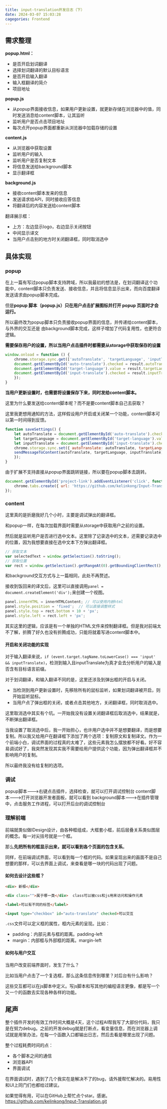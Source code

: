 ```yaml
---
title: input-translation开发日志（下）
date: 2024-03-07 15:03:28
cagegories: Frontend
---
```

## 需求整理
**popup.html：**
- 是否开启划词翻译
- 选择划词翻译的默认目标语言
- 是否开启输入翻译
- 输入框翻译的简介
- 项目地址

**popup.js**
- 从popup界面接收信息，如果用户更新设置，就更新存储在浏览器中的值，同时发送消息给content脚本，让其监听
- 监听用户是否点击项目地址
- 每次点开popup界面都重新从浏览器中加载存储的设置

**content.js**
- 从浏览器中获取设置
- 监听用户的输入
- 监听用户是否复制文本
- 将信息发送给background脚本
- 显示翻译框
  
**background.js**
- 接收content脚本发来的信息
- 发送请求给API，同时接收应答信息
- 将翻译后的内容发送给content脚本

翻译展示框：
- 上方：左边显示logo，右边显示关闭按钮
- 中间显示译文
- 当用户点击别的地方时关闭翻译框，同时取消选中
## 具体实现

### popup

在上一篇有写过popup脚本支持跨域，所以我最初的想法是，在划词翻译这个功能中，content脚本只负责发送、接收信息，并且将信息显示出来，而向百度翻译发送请求由popup脚本完成。

但是**popup 脚本（popup.js）只在用户点击扩展图标并打开 popup 页面时才会运行。**

所以最终改为popup脚本只负责接收popup界面的信息，并传递给content脚本，与外界的交互还是
由background脚本完成，这样子增加了代码复用性，也更符合逻辑。

**需要保存用户的设置，所以当用户点击插件时都需要从storage中获取保存的设置**

```js
window.onload = function () {
	chrome.storage.sync.get(['autoTranslate', 'targetLanguage', 'inputTranslate'], function (result) {
	document.getElementById('auto-translate').checked = result.autoTranslate;
	document.getElementById('target-language').value = result.targetLanguage;
	document.getElementById('input-translate').checked = result.inputTranslate;
	});
}
```

**当用户更新设置时，也需要将设置保存下来，同时发给content脚本。**

这里为什么要发送给content脚本呢？而不是要content脚本自己去获取？

这里我更想用通知的方法，这样假设用户开启或关闭某一个功能，content脚本可以第一时间得到反馈。

```js
function saveSettings() {
	let autoTranslate = document.getElementById('auto-translate').checked;
	let targetLanguage = document.getElementById('target-language').value;
	let inputTranslate = document.getElementById('input-translate').checked;
	chrome.storage.sync.set({ autoTranslate: autoTranslate, targetLanguage: targetLanguage, inputTranslate: inputTranslate }, function () {
	sendMessageToContent(autoTranslate, targetLanguage, inputTranslate);
	});
}
```

由于扩展不支持直接从popup界面跳转链接，所以要在popup脚本去跳转。

```js
document.getElementById('project-link').addEventListener('click', function () {
	chrome.tabs.create({ url: 'https://github.com/kelinkong/Input-Translation.git' });
});
```

### content

这里真的是折磨我好几个小时，主要是调试弹出的翻译框。

和popup一样，在每次加载界面时需要从storage中获取用户之前的设置。

然后就是监听用户是否进行选中文本。这里除了记录选中的文本，还需要记录选中的位置，因为我想要直接在选中文本下方弹出翻译框。

```js
// 获取文本
var selectedText = window.getSelection().toString();
// 获取位置
var rect = window.getSelection().getRangeAt(0).getBoundingClientRect();
```

和background交互方式与上一篇相同，此处不再赘述。

接收到饭回来的译文后，这里可以直接调用`panel = document.createElement('div');`来创建一个视图。

```js
panel.innerHTML = innerHTMLContent; // 可以使用内嵌html
panel.style.position = 'fixed';  // 可以直接调整样式
panel.style.top = rect.bottom + 10 + 'px';
panel.style.left = rect.left + 'px';
```

其实这里的逻辑，应该是有一个单独的HTML文件来控制翻译框。但是我对前端太不了解，折腾了好久也没有折腾成功，只能将就着写进content脚本中。

#### 开启和关闭功能的实现

对于输入翻译来说，`if (event.target.tagName.toLowerCase() === 'input' && inputTranslate)`，检测到输入且inputTranslate为真才会去分析用户的输入是否含有目标语言前缀。

对于划词翻译，和输入翻译不同的是，这里还涉及到弹出框的开启与关闭。
- 当检测到用户更新设置时，先移除所有的鼠标监听，如果划词翻译被开启，则开始监听鼠标。
- 当用户点了弹出框的关闭，或者点击其他地方，关闭翻译框，同时取消选中。

这里取消选中其实有个坑。一开始我没有设置关闭翻译框后取消选中，结果就是，不断弹出翻译框。

当我设置了取消选中后，我一开始担心，也许用户选中并不是想要翻译，而是想要复制。所以我又给用户在翻译框下添加了两个选项：复制原文和复制译文。作为一个前端小白，调试界面的过程真的太难了，这些元素我怎么摆放都不好看。好不容易调试好了，我突然发现其实我不需要给用户提供这个功能，因为弹出翻译框并不影响用户的复制。

所以最终我没有给复制的选项。

### 调试

popup脚本--->右键点击插件，选择检查，就可以打开调试控制台
content脚本--->打开浏览器开发者面板，就可以看到
background脚本--->在插件管理中，点击服务工作进程，可以打开后台的调试控制台

### 理解前端

前端就类似做IDesign设计，由各种框组成，大框套小框，前后层叠关系类似图层的概念。每一对尖括号就是一个框。

那么**先把所有的框显示出来，就可以看到各个页面的包含关系**。

同样，在前端调试界面，可以看到每一个框的代码。如果呈现出来的画面不是自己想要的那样，可以去界面上调试，来查看是哪一块的代码出现了问题。

#### 如何去设计这些框？

```html
<div> 新框</div>

<div class="">属于哪一类</div>  class可以被css和js用来访问和操作元素

<label>可以有不同的标签</label>

<input type="checkbox" id="auto-translate" checked>可以交互
```

`.css`文件可以定义框的属性，框内元素的呈现。比如：
- padding：内部元素与框的距离。padding-left
- margin：内部框与外部框的距离。margin-left
#### 如何与用户交互

当用户改变前端界面时，发生了什么？

比如当用户点击了一个复选框，那么这条信息传到哪里？对后台有什么影响？

这些交互都可以在js脚本中定义。写js脚本和写其他的编程语言更像，都是写一个又一个的函数去实现各种各样的功能。

## 尾声

整个插件开发的有效工作时间大概是4天，这个过程AI帮我写了大部份代码，我只是在努力debug。之前的开发debug就是打断点，看变量信息，而在浏览器上调试就是用笨办法，在每一个函数入口都输出日志，然后去看是哪里出现了问题。

整个过程耗费时间的点：
- 各个脚本之间的通信
- 浏览器API
- 界面调试

在界面调试时，遇到了几个我实在是解决不了的bug，请外援帮忙解决的。易用性和UI上同门们也都给过建议。

如果觉得有用，可以在GitHub上帮忙点个star。感谢。https://github.com/kelinkong/Input-Translation.git
